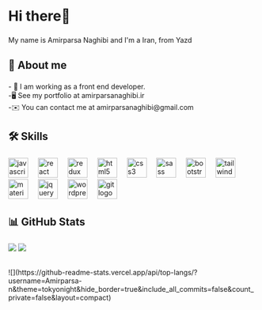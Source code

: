 <h1 align="left">Hi there👋</h1>

###

<p align="left">My name is Amirparsa Naghibi and I'm a Iran, from Yazd</p>

###

<h2 align="left">🚀 About me</h2>

###

<p align="left">- 🔭 I am working as a front end developer.<br>-🖥️  See my portfolio at amirparsanaghibi.ir<br>-✉️  You can contact me at amirparsanaghibi@gmail.com</p>

###

<h2 align="left">🛠 Skills</h2>

###

<div align="left">
  <img src="https://skillicons.dev/icons?i=js" height="40" alt="javascript logo"  />
  <img width="12" />
  <img src="https://skillicons.dev/icons?i=react" height="40" alt="react logo"  />
  <img width="12" />
  <img src="https://skillicons.dev/icons?i=redux" height="40" alt="redux logo"  />
  <img width="12" />
  <img src="https://skillicons.dev/icons?i=html" height="40" alt="html5 logo"  />
  <img width="12" />
  <img src="https://skillicons.dev/icons?i=css" height="40" alt="css3 logo"  />
  <img width="12" />
  <img src="https://skillicons.dev/icons?i=sass" height="40" alt="sass logo"  />
  <img width="12" />
  <img src="https://skillicons.dev/icons?i=bootstrap" height="40" alt="bootstrap logo"  />
  <img width="12" />
  <img src="https://skillicons.dev/icons?i=tailwind" height="40" alt="tailwindcss logo"  />
  <img width="12" />
  <img src="https://skillicons.dev/icons?i=materialui" height="40" alt="materialui logo"  />
  <img width="12" />
  <img src="https://skillicons.dev/icons?i=jquery" height="40" alt="jquery logo"  />
  <img width="12" />
  <img src="https://skillicons.dev/icons?i=wordpress" height="40" alt="wordpress logo"  />
  <img width="12" />
  <img src="https://skillicons.dev/icons?i=git" height="40" alt="git logo"  />
</div>

###

<h2 align="left">📊 GitHub Stats</h2>

###

![](https://github-readme-stats.vercel.app/api?username=Amirparsa-n&theme=tokyonight&hide_border=true&include_all_commits=false&count_private=false)
![](https://github-readme-streak-stats.herokuapp.com/?user=Amirparsa-n&theme=tokyonight&hide_border=true)

<br/>
![](https://github-readme-stats.vercel.app/api/top-langs/?username=Amirparsa-n&theme=tokyonight&hide_border=true&include_all_commits=false&count_private=false&layout=compact)


